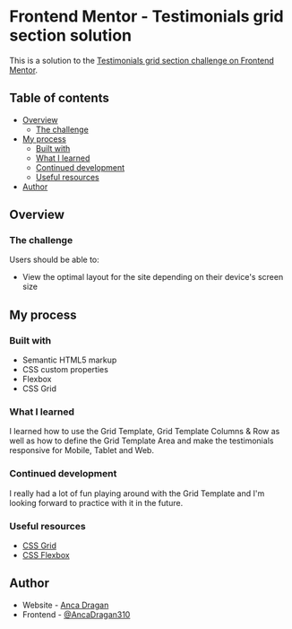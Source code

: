 # Frontend Mentor - Testimonials grid section solution

This is a solution to the [Testimonials grid section challenge on Frontend Mentor](https://www.frontendmentor.io/challenges/testimonials-grid-section-Nnw6J7Un7).
## Table of contents

- [Overview](#overview)
  - [The challenge](#the-challenge)
- [My process](#my-process)
  - [Built with](#built-with)
  - [What I learned](#what-i-learned)
  - [Continued development](#continued-development)
  - [Useful resources](#useful-resources)
- [Author](#author)


## Overview

### The challenge

Users should be able to:

- View the optimal layout for the site depending on their device's screen size

## My process

### Built with

- Semantic HTML5 markup
- CSS custom properties
- Flexbox
- CSS Grid


### What I learned

I learned how to use the Grid Template, Grid Template Columns & Row as well as how to define the Grid Template Area and make the testimonials responsive for Mobile, Tablet and Web.

### Continued development

I really had a lot of fun playing around with the Grid Template and I'm looking forward to practice with it in the future.

### Useful resources

- [CSS Grid](https://css-tricks.com/snippets/css/complete-guide-grid/) 
- [CSS Flexbox](https://css-tricks.com/snippets/css/a-guide-to-flexbox/) 

## Author

- Website - [Anca Dragan](https://github.com/AncaDragan310)
- Frontend - [@AncaDragan310](https://www.frontendmentor.io/profile/AncaDragan310)




